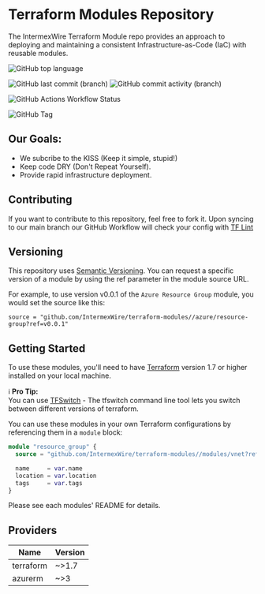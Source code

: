 # Terraform Modules Repository

The IntermexWire Terraform Module repo provides an approach to deploying and maintaining a consistent Infrastructure-as-Code (IaC) with reusable modules.

![GitHub top language](https://img.shields.io/github/languages/top/IntermexWire/terraform-modules)

![GitHub last commit (branch)](https://img.shields.io/github/last-commit/IntermexWire/terraform-modules/main?logo=github&label=Last%20Main%20branch%20commit)
![GitHub commit activity (branch)](https://img.shields.io/github/commit-activity/w/IntermexWire/terraform-modules/main?label=Main%20branch%20commits)

![GitHub Actions Workflow Status](https://img.shields.io/github/actions/workflow/status/IntermexWire/terraform-modules/terraform-validate-lint.yml?branch=main&label=Merge%20Workflow%20Status)

![GitHub Tag](https://img.shields.io/github/v/tag/IntermexWire/terraform-modules?sort=semver&link=https%3A%2F%2Fgithub.com%2FIntermexWire%2Fterraform-modules%2Ftags)






## Our Goals:
* We subcribe to the KISS (Keep it simple, stupid!) 
* Keep code DRY (Don't Repeat Yourself).
* Provide rapid infrastructure deployment.

## Contributing
If you want to contribute to this repository, feel free to fork it. Upon syncing to our main branch our GitHub Workflow will check your config with [TF Lint](https://github.com/terraform-linters/tflint)

## Versioning
This repository uses [Semantic Versioning](https://semver.org/). You can request a specific version of a module by using the ref parameter in the module source URL.

For example, to use version v0.0.1 of the `Azure Resource Group` module, you would set the source like this:

`source = "github.com/IntermexWire/terraform-modules//azure/resource-group?ref=v0.0.1"`

## Getting Started

To use these modules, you'll need to have [Terraform](https://github.com/hashicorp/terraform/releases) version 1.7 or higher installed on your local machine.

:information_source: **Pro Tip:**  
You can use [TFSwitch](https://tfswitch.warrensbox.com/Installation/) - The tfswitch command line tool lets you switch between different versions of terraform.


You can use these modules in your own Terraform configurations by referencing them in a `module` block:

```terraform
module "resource_group" {
  source = "github.com/IntermexWire/terraform-modules//modules/vnet?ref=v0.0.1"

  name     = var.name
  location = var.location
  tags     = var.tags
}
```

Please see each modules' README for details.

## Providers
|Name|Version|
|--|--|
| terraform | ~>1.7 |
| azurerm | ~>3 |